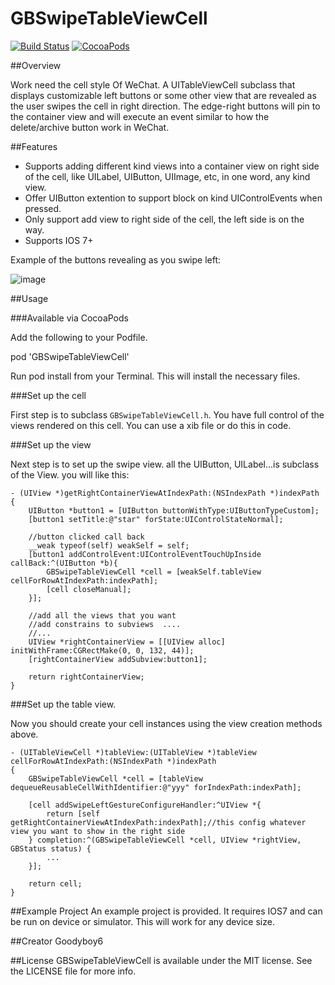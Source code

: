 GBSwipeTableViewCell
===========

[![Build Status](https://github.com/goodyboy6/GBSwipeTableViewCell.svg?branch=master)](https://github.com/goodyboy6/GBSwipeTableViewCell)
[![CocoaPods](https://github.com/goodyboy6/GBSwipeTableViewCell.svg)](http://cocoapods.org/?q=GBSwipeTableViewCell)

##Overview

Work need the cell style Of WeChat. A UITableViewCell subclass that displays customizable left buttons or some other view that are revealed as the user swipes the cell in right direction. The edge-right buttons will pin to the container view and will execute an event similar to how the delete/archive button work in WeChat.

##Features
* Supports adding different kind views into a container view on right side of the cell, like UILabel, UIButton, UIImage, etc, in one word, any kind view.
* Offer UIButton extention to support block on kind UIControlEvents when pressed.
* Only support add view to right side of the cell, the left side is on the way. 
* Supports IOS 7+

Example of the buttons revealing as you swipe left:

![image]()

##Usage

###Available via CocoaPods

Add the following to your Podfile.

pod 'GBSwipeTableViewCell'

Run pod install from your Terminal. This will install the necessary files. 

###Set up the cell

First step is to subclass `GBSwipeTableViewCell.h`. You have full control of the views rendered on this cell. You can use a xib file or do this in code. 


###Set up the view 

Next step is to set up the swipe view. all the UIButton, UILabel...is subclass of the View. you will like this:

```objc
- (UIView *)getRightContainerViewAtIndexPath:(NSIndexPath *)indexPath
{
    UIButton *button1 = [UIButton buttonWithType:UIButtonTypeCustom];
    [button1 setTitle:@"star" forState:UIControlStateNormal];
    
    //button clicked call back
    __weak typeof(self) weakSelf = self;
    [button1 addControlEvent:UIControlEventTouchUpInside callBack:^(UIButton *b){
        GBSwipeTableViewCell *cell = [weakSelf.tableView cellForRowAtIndexPath:indexPath];
        [cell closeManual];
    }];

    //add all the views that you want
    //add constrains to subviews  ....
    //...
    UIView *rightContainerView = [[UIView alloc] initWithFrame:CGRectMake(0, 0, 132, 44)];
    [rightContainerView addSubview:button1];
    
    return rightContainerView;
}
```

###Set up the table view. 

Now you should create your cell instances using the view creation methods above.

```objc
- (UITableViewCell *)tableView:(UITableView *)tableView cellForRowAtIndexPath:(NSIndexPath *)indexPath
{
    GBSwipeTableViewCell *cell = [tableView dequeueReusableCellWithIdentifier:@"yyy" forIndexPath:indexPath];
    
    [cell addSwipeLeftGestureConfigureHandler:^UIView *{
        return [self getRightContainerViewAtIndexPath:indexPath];//this config whatever view you want to show in the right side
    } completion:^(GBSwipeTableViewCell *cell, UIView *rightView, GBStatus status) {
        ...
    }];
    
    return cell;
}
```

##Example Project
An example project is provided. It requires IOS7 and can be run on device or simulator. This will work for any device size. 

##Creator
Goodyboy6

##License
GBSwipeTableViewCell is available under the MIT license. See the LICENSE file for more info.

